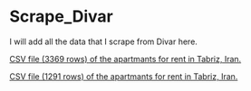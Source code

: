 # Scrape_Divar

I will add all the data that I scrape from Divar here.

[CSV file (3369 rows) of the apartmants for rent in Tabriz, Iran.](https://github.com/boagh/Scrape_Divar/blob/main/housing%20rent/tabriz2.csv)

[CSV file (1291 rows) of the apartmants for rent in Tabriz, Iran.](https://github.com/boagh/Scrape_Divar/blob/main/housing%20rent/tabriz1.csv)
